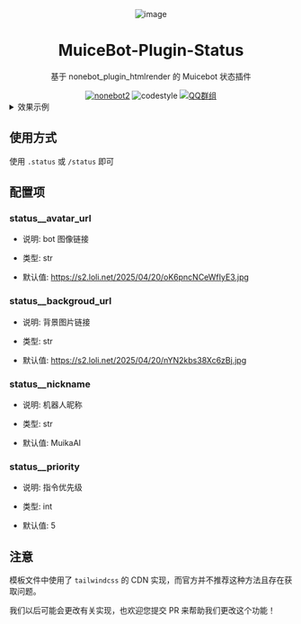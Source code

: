 <div align=center>
  <img width=200 src="https://bot.snowy.moe/logo.png"  alt="image"/>
  <h1 align="center">MuiceBot-Plugin-Status</h1>
  <p align="center">基于 nonebot_plugin_htmlrender 的 Muicebot 状态插件</p>
</div>
<div align=center>
  <a href="https://nonebot.dev/"><img src="https://img.shields.io/badge/nonebot-2-red" alt="nonebot2"></a>
  <img src="https://img.shields.io/badge/Code%20Style-Black-121110.svg" alt="codestyle">
  <a href='https://qm.qq.com/q/Q5rVU7wlag'><img src="https://img.shields.io/badge/QQ群-MuiceHouse-pink" alt="QQ群组"></a>
</div>

<details>
    <summary>效果示例</summary>
	<img src="./src/example.png" alt="example" style="zoom: 33%;" />
</details>

## 使用方式

使用 `.status` 或 `/status` 即可

## 配置项

### status__avatar_url

- 说明: bot 图像链接

- 类型: str

- 默认值: https://s2.loli.net/2025/04/20/oK6pncNCeWfIyE3.jpg

### status__backgroud_url

- 说明: 背景图片链接

- 类型: str

- 默认值: https://s2.loli.net/2025/04/20/nYN2kbs38Xc6zBj.jpg

### status__nickname

- 说明: 机器人昵称

- 类型: str

- 默认值: MuikaAI

### status__priority

- 说明: 指令优先级

- 类型: int

- 默认值: 5


## 注意

模板文件中使用了 `tailwindcss` 的 CDN 实现，而官方并不推荐这种方法且存在获取问题。

我们以后可能会更改有关实现，也欢迎您提交 PR 来帮助我们更改这个功能！